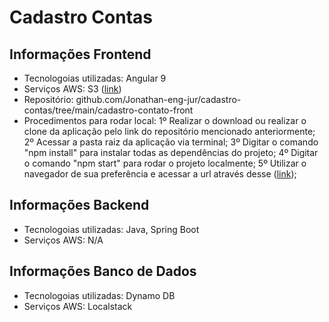 # Cadastro Contas

## Informações Frontend
- Tecnologoias utilizadas: Angular 9
- Serviços AWS: S3 ([link](http://cadastro-contato.s3-website-sa-east-1.amazonaws.com/cadastro))
- Repositório: github.com/Jonathan-eng-jur/cadastro-contas/tree/main/cadastro-contato-front
- Procedimentos para rodar local:
  1º Realizar o download ou realizar o clone da aplicação pelo link do repositório mencionado anteriormente;
  2º Acessar a pasta raiz da aplicação via terminal;
  3º Digitar o comando "npm install" para instalar todas as dependências do projeto;
  4º Digitar o comando "npm start" para rodar o projeto localmente;
  5º Utilizar o navegador de sua preferência e acessar a url através desse ([link](http://localhost:4200));
  

## Informações Backend
- Tecnologoias utilizadas: Java, Spring Boot
- Serviços AWS: N/A

## Informações Banco de Dados
- Tecnologoias utilizadas: Dynamo DB
- Serviços AWS: Localstack
